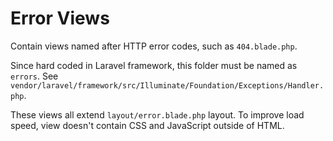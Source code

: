 # Error Views

Contain views named after HTTP error codes, such as `404.blade.php`.

Since hard coded in Laravel framework, this folder must be named as `errors`.
See `vendor/laravel/framework/src/Illuminate/Foundation/Exceptions/Handler.php`.

These views all extend `layout/error.blade.php` layout. To improve load speed,
view doesn't contain CSS and JavaScript outside of HTML.
